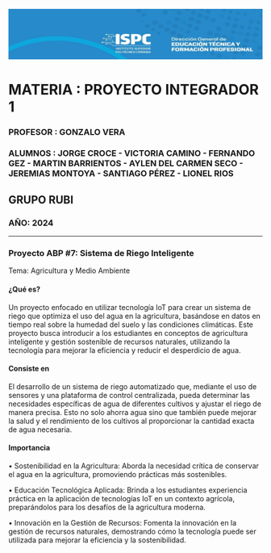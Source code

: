 ![alt text](/Recursos_graficos/image.png)

# MATERIA : PROYECTO INTEGRADOR 1

### PROFESOR : GONZALO VERA

### ALUMNOS : JORGE CROCE - VICTORIA CAMINO - FERNANDO GEZ - MARTIN BARRIENTOS - AYLEN DEL CARMEN SECO - JEREMIAS MONTOYA - SANTIAGO PÉREZ - LIONEL RIOS    

## GRUPO RUBI

### AÑO: 2024
----------------------
### Proyecto ABP #7: Sistema de Riego Inteligente 

Tema: Agricultura y Medio Ambiente 

#### ¿Qué es? 

Un proyecto enfocado en utilizar tecnología IoT para crear un sistema de riego que optimiza el uso del agua en la agricultura, basándose en datos en tiempo real sobre la humedad del suelo y las condiciones climáticas. Este proyecto busca introducir a los estudiantes en conceptos de agricultura
inteligente y gestión sostenible de recursos naturales, utilizando la tecnología para mejorar la eficiencia y reducir el desperdicio de agua. 

#### Consiste en 

El desarrollo de un sistema de riego automatizado que, mediante el uso de sensores y una plataforma de control centralizada, pueda determinar las
necesidades específicas de agua de diferentes cultivos y ajustar el riego de
manera precisa. Esto no solo ahorra agua sino que también puede mejorar la salud y el rendimiento de los cultivos al proporcionar la cantidad exacta de agua necesaria. 

#### Importancia 

• Sostenibilidad en la Agricultura: Aborda la necesidad crítica de conservar el agua en la agricultura, promoviendo prácticas más
sostenibles.

• Educación Tecnológica Aplicada: Brinda a los estudiantes experiencia práctica en la aplicación de tecnologías IoT en un contexto agrícola, preparándolos para los desafíos de la agricultura moderna.

• Innovación en la Gestión de Recursos: Fomenta la innovación en la gestión de recursos naturales, demostrando cómo la tecnología puede ser utilizada para mejorar la eficiencia y la sostenibilidad.